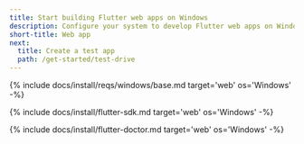 ```yaml
---
title: Start building Flutter web apps on Windows
description: Configure your system to develop Flutter web apps on Windows.
short-title: Web app
next:
  title: Create a test app
  path: /get-started/test-drive
---
```


{% include docs/install/reqs/windows/base.md target='web' os='Windows' -%}

{% include docs/install/flutter-sdk.md target='web' os='Windows' -%}

{% include docs/install/flutter-doctor.md target='web' os='Windows' -%}
